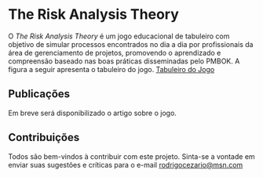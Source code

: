 # The Risk Analysis Theory

 O *The Risk Analysis Theory* é um jogo educacional de tabuleiro com objetivo de simular processos encontrados no dia a dia por  profissionais da área de gerenciamento de projetos, promovendo o aprendizado e compreensão baseado nas boas práticas disseminadas pelo PMBOK.
A figura a seguir apresenta o tabuleiro do jogo.
 [Tabuleiro do Jogo](TCC%20Lamim/img1.jpg?raw=true "Tabuleiro do Jogo")

## Publicações
Em breve será disponibilizado o artigo sobre o jogo.

## Contribuições
 Todos são bem-vindos à contribuir com este projeto. Sinta-se a vontade em enviar suas sugestões e críticas para o e-mail [rodrigocezario@msn.com](mailto:rodrigocezario@msn.com)
